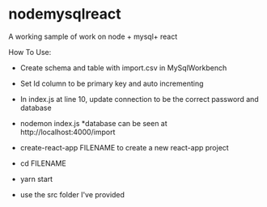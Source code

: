 # nodemysqlreact
A working sample of work on node + mysql+ react

How To Use:

* Create schema and table with import.csv in MySqlWorkbench
* Set Id column to be primary key and auto incrementing

* In index.js at line 10, update connection to be the correct password and database

* nodemon index.js
    *database can be seen at http://localhost:4000/import
      
* create-react-app FILENAME to create a new react-app project
* cd FILENAME
* yarn start
* use the src folder I've provided 




